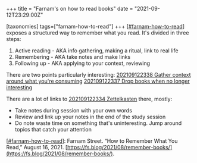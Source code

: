 +++
title = "Farnam's on how to read books"
date = "2021-09-12T23:29:00Z"

[taxonomies]
tags=["farnam-how-to-read"]
+++
[[#farnam-how-to-read](/tags/farnam-how-to-read)] exposes a structured way to remember what you read. It's divided in three steps:

1. Active reading - AKA info gathering, making a ritual, link to real life
2. Remembering - AKA take notes and make links
3. Following up - AKA applying to your context, reviewing

There are two points particularly interesting:
[202109122338 Gather context around what you're consuming](/blips/202109122338-gather-context-around-what-you're-consuming)
[202109122337 Drop books when no longer interesting](/blips/202109122337-drop-books-when-no-longer-interesting)

There are a lot of links to [202109122334 Zettelkasten](/blips/202109122334-zettelkasten) there, mostly:
- Take notes during session with your own words
- Review and link up your notes in the end of the study session
- Do note waste time on something that's uninteresting. Jump around topics that catch your attention


[[#farnam-how-to-read](/tags/farnam-how-to-read)]: Farnam Street. “How to Remember What You Read,” August 16, 2021. [https://fs.blog/2021/08/remember-books/](https://fs.blog/2021/08/remember-books/).
